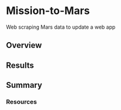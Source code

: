 # Mission-to-Mars
Web scraping Mars data to update a web app

## Overview

## Results

## Summary

### Resources
